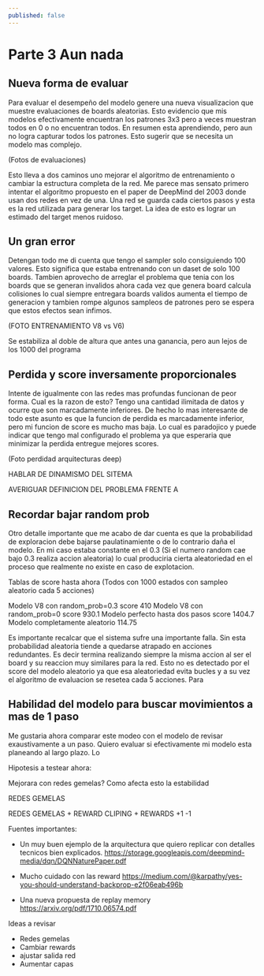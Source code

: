 ```yaml
---
published: false
---
```

# Parte 3 Aun nada

## Nueva forma de evaluar

Para evaluar el desempeño del modelo genere una nueva visualizacion que muestre evaluaciones de boards aleatorias. Esto evidencio que mis modelos efectivamente encuentran los patrones 3x3 pero a veces muestran todos en 0 o no encuentran todos. En resumen esta aprendiendo, pero aun no logra capturar todos los patrones. Esto sugerir que se necesita un modelo mas complejo.


(Fotos de evaluaciones)



Esto lleva a dos caminos uno mejorar el algoritmo de entrenamiento o cambiar la estructura completa de la red. Me parece mas sensato primero intentar el algoritmo propuesto en el paper de DeepMind del 2003 donde usan dos redes en vez de una. Una red se guarda cada ciertos pasos y esta es la red utilizada para generar los target. La idea de esto es lograr un estimado del target menos ruidoso.

## Un gran error

Detengan todo me di cuenta que tengo el sampler solo consiguiendo 100 valores. Esto significa que estaba entrenando con un daset de solo 100 boards. Tambien aprovecho de arreglar el problema que tenia con los boards que se generan invalidos ahora cada vez que genera board calcula colisiones lo cual siempre entregara boards validos aumenta el tiempo de generacion y tambien rompe algunos sampleos de patrones pero se espera que estos efectos sean infimos.

(FOTO ENTRENAMIENTO V8 vs V6)

Se estabiliza al doble de altura que antes una ganancia, pero aun lejos de los 1000 del programa 


## Perdida y score inversamente proporcionales

Intente de igualmente con las redes mas profundas funcionan de peor forma. Cual es la razon de esto? Tengo una cantidad ilimitada de datos y ocurre que son marcadamente inferiores. De hecho lo mas interesante de todo este asunto es que la funcion de perdida es marcadamente inferior, pero mi funcion de score es mucho mas baja. Lo cual es paradojico y puede indicar que tengo mal configurado el problema ya que esperaria que minimizar la perdida entregue mejores scores.

(Foto perdidad arquitecturas deep)

HABLAR DE DINAMISMO DEL SITEMA

AVERIGUAR DEFINICION DEL PROBLEMA FRENTE A

## Recordar bajar random prob

Otro detalle importante que me acabo de dar cuenta es que la probabilidad de exploracion debe bajarse paulatinamiente o de lo contrario daña el modelo. En mi caso estaba constante en el 0.3 (Si el numero random cae bajo 0.3 realiza accion aleatoria) lo cual produciria cierta aleatoriedad en el proceso que realmente no existe en caso de explotacion.

Tablas de score hasta ahora (Todos con 1000 estados con sampleo aleatorio cada 5 acciones)

Modelo V8 con random_prob=0.3 score 410
Modelo V8 con random_prob=0 score 930.1
Modelo perfecto hasta dos pasos score 1404.7
Modelo completamente aleatorio 114.75

Es importante recalcar que el sistema sufre una importante falla. Sin esta probabilidad aleatoria tiende a quedarse atrapado en acciones redundantes. Es decir termina realizando siempre la misma accion al ser el board y su reaccion muy similares para la red. Esto no es detectado por el score del modelo aleatorio ya que esa aleatoriedad evita bucles y a su vez el algoritmo de evaluacion se resetea cada 5 acciones. Para 

## Habilidad del modelo para buscar movimientos a mas de 1 paso
Me gustaria ahora comparar este modeo con el modelo de revisar exaustivamente a un paso. Quiero evaluar si efectivamente mi modelo esta planeando al largo plazo. Lo 


Hipotesis a testear ahora:

Mejorara con redes gemelas?
Como afecta esto la estabilidad


REDES GEMELAS

REDES GEMELAS + REWARD CLIPING + REWARDS +1 -1

Fuentes importantes:

* Un muy buen ejemplo de la arquitectura que quiero replicar con detalles tecnicos bien explicados.
https://storage.googleapis.com/deepmind-media/dqn/DQNNaturePaper.pdf

* Mucho cuidado con las reward
https://medium.com/@karpathy/yes-you-should-understand-backprop-e2f06eab496b

* Una nueva propuesta de replay memory https://arxiv.org/pdf/1710.06574.pdf

Ideas a revisar

* Redes gemelas
* Cambiar rewards
* ajustar salida red
* Aumentar capas
